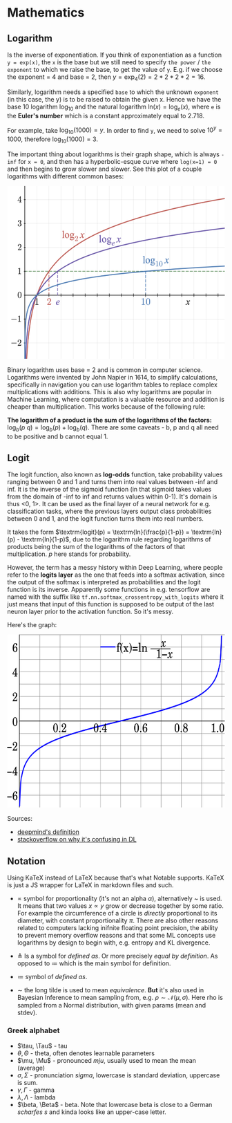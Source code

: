 # Mathematics

## Logarithm

Is the inverse of exponentiation. If you think of exponentiation as a function `y = exp(x)`, the `x` is the base but we still need to specify `the power` / `the exponent` to which we raise the base, to get the value of `y`. E.g. if we choose the exponent = 4 and base = 2, then $y = \textrm{exp}_4(2) = 2 * 2 * 2 * 2 = 16$.

Similarly, logarithm needs a specified `base` to which the unknown `exponent` (in this case, the y) is to be raised to obtain the given x. Hence we have the base 10 logarithm $\textrm{log}_{10}$ and the natural logarithm $\textrm{ln}(x) = \textrm{log}_{e}(x)$, where `e` is the **Euler's number** which is a constant approximately equal to 2.718. 

For example, take $\textrm{log}_{10}(1000) = y$. In order to find `y`, we need to solve $10^y = 1000$, therefore $\textrm{log}_{10}(1000) = 3$. 

The important thing about logarithms is their graph shape, which is always `-inf` for `x = 0`, and then has a hyperbolic-esque curve where `log(x=1) = 0` and then begins to grow slower and slower. See this plot of a couple logarithms with different common bases:

<img src="img/logarithm_plots.png" alt="Logarithm Plots" style="height: 400px"/>

Binary logarithm uses base = 2 and is common in computer science. Logarithms were invented by John Napier in 1614, to simplify calculations, specifically in navigation you can use logarithm tables to replace complex multiplications with additions. This is also why logarithms are popular in Machine Learning, where computation is a valuable resource and addition is cheaper than multiplication. This works because of the following rule:

**The logarithm of a product is the sum of the logarithms of the factors:** $\textrm{log}_{b}(p~q) = \textrm{log}_{b}(p) + \textrm{log}_{b}(q)$. 
There are some caveats - b, p and q all need to be positive and b cannot equal 1.


## Logit

The logit function, also known as **log-odds** function, take probability values ranging between 0 and 1 and turns them into real values between -inf and inf. It is the inverse of the sigmoid function (in that sigmoid takes values from the domain of -inf to inf and returns values within 0-1). It's domain is thus <0, 1>. It can be used as the final layer of a neural network for e.g. classification tasks, where the previous layers output class probabilities between 0 and 1, and the logit function turns them into real numbers.

It takes the form $\textrm{logit}(p) = \textrm{ln}(\frac{p}{1-p}) = \textrm{ln}(p) - \textrm{ln}(1-p)$, due to the logarithm rule regarding logarithms of products being the sum of the logarithms of the factors of that multiplication. $p$ here stands for probability.

However, the term has a messy history within Deep Learning, where people refer to the **logits layer** as the one that feeds into a softmax activation, since the output of the softmax is interpreted as probabilities and the logit function is its inverse. Apparently some functions in e.g. tensorflow are named with the suffix like `tf.nn.softmax_crossentropy_with_logits` where it just means that input of this function is supposed to be output of the last neuron layer prior to the activation function. So it's messy.

Here's the graph:

<img src="img/logit_plot.png" alt="Logarithm Plots" style="height: 400px; background-color: #FFFFFF"/>

Sources:
- [deepmind's definition](https://deepai.org/machine-learning-glossary-and-terms/logit)
- [stackoverflow on why it's confusing in DL](https://stackoverflow.com/questions/41455101/what-is-the-meaning-of-the-word-logits-in-tensorflow/52111173#52111173)

## Notation

Using KaTeX instead of LaTeX because that's what Notable supports. KaTeX is just a JS wrapper for LaTeX in markdown files and such.

- $\propto$
symbol for proportionality (it's not an alpha $\alpha$), alternatively ~ is used. It means that two values $x \propto y$ grow or decrease together by some ratio. For example the circumference of a circle is _directly_ proportional to its diameter, with constant proportionality $\pi$. There are also other reasons related to computers lacking inifnite floating point precision, the ability to prevent memory overflow reasons and that some ML concepts use logarithms by design to begin with, e.g. entropy and KL divergence.

- $\triangleq$
Is a symbol for _defined as_. Or more precisely _equal by definition_. As opposed to $\coloneqq$ which is the main symbol for definition.

- $\coloneqq$
symbol of _defined as_.

- $\sim$
the long tilde is used to mean _equivalence_. **But** it's also used in Bayesian Inference to mean sampling from, e.g. $\rho \sim \mathcal{N}(\mu, \sigma)$. Here rho is sampled from a Normal distribution, with given params (mean and stdev).

### Greek alphabet
- $\tau, \Tau$ - tau
- $\theta, \Theta$ - theta, often denotes learnable parameters
- $\mu, \Mu$ - pronounced _mju_, usually used to mean the mean (average)
- $\sigma, \Sigma$ - pronunciation _sigma_, lowercase is standard deviation, uppercase is sum.
- $\gamma, \Gamma$ - gamma
- $\lambda, \Lambda$ - lambda
- $\beta, \Beta$ - beta. Note that lowercase beta is close to a German _scharfes s_ and kinda looks like an upper-case letter.